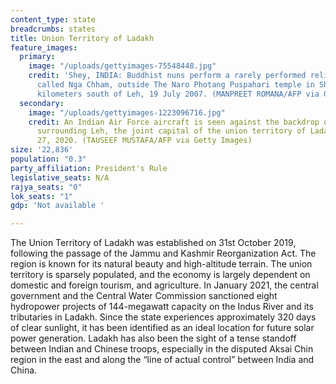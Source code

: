 ```yaml
---
content_type: state
breadcrumbs: states
title: Union Territory of Ladakh
feature_images:
  primary:
    image: "/uploads/gettyimages-75548448.jpg"
    credit: 'Shey, INDIA: Buddhist nuns perform a rarely performed religious dance
      called Nga Chham, outside The Naro Photang Puspahari temple in Shey, Some 15
      kilometers south of Leh, 19 July 2007. (MANPREET ROMANA/AFP via Getty Images)'
  secondary:
    image: "/uploads/gettyimages-1223096716.jpg"
    credit: An Indian Air Force aircraft is seen against the backdrop of mountains
      surrounding Leh, the joint capital of the union territory of Ladakh, on June
      27, 2020. (TAUSEEF MUSTAFA/AFP via Getty Images)
size: '22,836'
population: "0.3"
party_affiliation: President's Rule
legislative_seats: N/A
rajya_seats: "0"
lok_seats: "1"
gdp: 'Not available '

---
```

The Union Territory of Ladakh was established on 31st October 2019, following the passage of the Jammu and Kashmir Reorganization Act. The region is known for its natural beauty and high-altitude terrain. The union territory is sparsely populated, and the economy is largely dependent on domestic and foreign tourism, and agriculture. In January 2021, the central government and the Central Water Commission sanctioned eight hydropower projects of 144-megawatt capacity on the Indus River and its tributaries in Ladakh. Since the state experiences approximately 320 days of clear sunlight, it has been identified as an ideal location for future solar power generation. Ladakh has also been the sight of a tense standoff between Indian and Chinese troops, especially in the disputed Aksai Chin region in the east and along the “line of actual control” between India and China.
